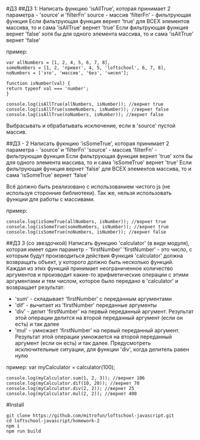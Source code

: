 #ДЗ
##ДЗ 1:
Написать функцию 'isAllTrue', которая принимает 2 параметра - 'source' и 'filterFn'
source - массив
'filterFn' - фильтрующая функция
Если фильтрующая функция вернет 'true' для ВСЕХ элементов массива, то и сама 'isAllTrue' вернет 'true'
Если фильтрующая функция вернет 'false' хотя бы для одного элемента массива, то и сама 'isAllTrue' вернет 'false'

пример:

    var allNumbers = [1, 2, 4, 5, 6, 7, 8],
    someNumbers = [1, 2, 'привет', 4, 5, 'loftschool', 6, 7, 8],
    noNumbers = ['это', 'массив', 'без', 'чисел'];

    function isNumber(val) {
    return typeof val === 'number';
    }

    console.log(isAllTrue(allNumbers, isNumber)); //вернет true
    console.log(isAllTrue(someNumbers, isNumber)); //вернет false
    console.log(isAllTrue(noNumbers, isNumber)); //вернет false

Выбрасывать и обрабатывать исключение, если в 'source' пустой массив.


##ДЗ - 2
Написать фукнцию 'isSomeTrue', которая принимает 2 параметра - 'source' и 'filterFn'
'source' - массив
'filterFn' - фильтрующая функция
Если фильтрующая функция вернет 'true' хотя бы для одного элемента массива, то и сама 'isSomeTrue' вернет 'true'
Если фильтрующая функция вернет 'false' для ВСЕХ элементов массива, то и сама 'isSomeTrue' вернет 'false'

Всё должно быть реализовано с использованием чистого js (не используя сторонние библиотеки).
Так же, нельзя использовать функции для работы с массивами.

пример:

    console.log(isSomeTrue(allNumbers, isNumber)); //вернет true
    console.log(isSomeTrue(someNumbers, isNumber)); //вернет true
    console.log(isSomeTrue(noNumbers, isNumber)); //вернет false


##ДЗ 3 (со звездочкой)
Написать функцию 'calculator' (в виде модуля), которая имеет один параметр - 'firstNumber'
'firstNumber' - это число, с которым будут производиться действия
Функция 'calculator' должна возвращать объект, у которого должно быть несколько функций.
Каждая из этих функций принимает неограниченное количество аргументов и производит какие-то арифметические операции с этими аргументами и тем числом, которое было передано в 'calculator' и возвращает результат:
- 'sum' - складывает 'firstNumber' с переданным аргументами
- 'dif' - вычитает из 'firstNumber' переданные аргументы
- 'div' - делит 'firstNumber' на первый переданный аргумент. Результат этой операции делится на второй переданный аргумент (если он есть) и так далее
- 'mul' - умножает 'firstNumber' на первый переданный аргумент. Результат этой операции умножается на второй переданный аргумент (если он есть) и так далее.
Предусмотреть исключительные ситуации, для функции 'div', когда делитель равен нулю

пример:
    var myCalculator = calculator(100);

    console.log(myCalculator.sum(1, 2, 3)); //вернет 106
    console.log(myCalculator.dif(10, 20)); //вернет 70
    console.log(myCalculator.div(2, 2)); //вернет 25
    console.log(myCalculator.mul(2, 2)); //вернет 400


#Install

    git clone https://github.com/mitrofun/loftschool-javascript.git
    cd loftschool-javascript/homework-2
    npm i
    npm run build